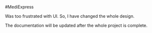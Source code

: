 #MediExpress

Was too frustrated with UI. So, I have changed the whole design.

The documentation will be updated after the whole project is complete.